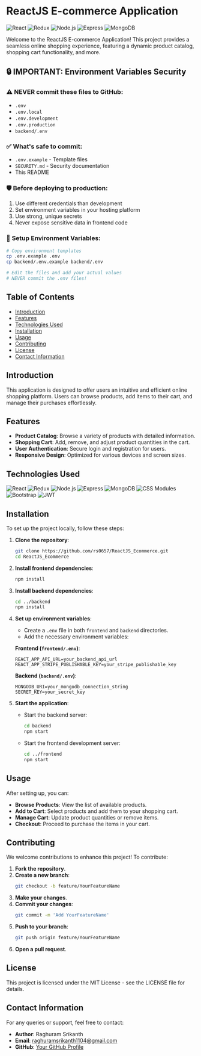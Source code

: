 # ReactJS E-commerce Application

![React](https://img.shields.io/badge/React-20232A?style=for-the-badge&logo=react&logoColor=61DAFB)
![Redux](https://img.shields.io/badge/Redux-764ABC?style=for-the-badge&logo=redux&logoColor=white)
![Node.js](https://img.shields.io/badge/Node.js-43853D?style=for-the-badge&logo=node.js&logoColor=white)
![Express](https://img.shields.io/badge/Express-000000?style=for-the-badge&logo=express&logoColor=white)
![MongoDB](https://img.shields.io/badge/MongoDB-4EA94B?style=for-the-badge&logo=mongodb&logoColor=white)

Welcome to the ReactJS E-commerce Application! This project provides a seamless online shopping experience, featuring a dynamic product catalog, shopping cart functionality, and more.

## 🔒 **IMPORTANT: Environment Variables Security**

### ⚠️ **NEVER commit these files to GitHub:**
- `.env`
- `.env.local`
- `.env.development`
- `.env.production`
- `backend/.env`

### ✅ **What's safe to commit:**
- `.env.example` - Template files
- `SECURITY.md` - Security documentation
- This README

### 🛡️ **Before deploying to production:**
1. Use different credentials than development
2. Set environment variables in your hosting platform
3. Use strong, unique secrets
4. Never expose sensitive data in frontend code

### 🚀 **Setup Environment Variables:**
```bash
# Copy environment templates
cp .env.example .env
cp backend/.env.example backend/.env

# Edit the files and add your actual values
# NEVER commit the .env files!
```

## Table of Contents

- [Introduction](#introduction)
- [Features](#features)
- [Technologies Used](#technologies-used)
- [Installation](#installation)
- [Usage](#usage)
- [Contributing](#contributing)
- [License](#license)
- [Contact Information](#contact-information)

## Introduction

This application is designed to offer users an intuitive and efficient online shopping platform. Users can browse products, add items to their cart, and manage their purchases effortlessly.

## Features

- **Product Catalog**: Browse a variety of products with detailed information.
- **Shopping Cart**: Add, remove, and adjust product quantities in the cart.
- **User Authentication**: Secure login and registration for users.
- **Responsive Design**: Optimized for various devices and screen sizes.

## Technologies Used

![React](https://img.shields.io/badge/React-20232A?style=for-the-badge&logo=react&logoColor=61DAFB)
![Redux](https://img.shields.io/badge/Redux-764ABC?style=for-the-badge&logo=redux&logoColor=white)
![Node.js](https://img.shields.io/badge/Node.js-43853D?style=for-the-badge&logo=node.js&logoColor=white)
![Express](https://img.shields.io/badge/Express-000000?style=for-the-badge&logo=express&logoColor=white)
![MongoDB](https://img.shields.io/badge/MongoDB-4EA94B?style=for-the-badge&logo=mongodb&logoColor=white)
![CSS Modules](https://img.shields.io/badge/CSS%20Modules-000000?style=for-the-badge&logo=css-modules&logoColor=white)
![Bootstrap](https://img.shields.io/badge/Bootstrap-563D7C?style=for-the-badge&logo=bootstrap&logoColor=white)
![JWT](https://img.shields.io/badge/JWT-000000?style=for-the-badge&logo=JSON%20web%20tokens&logoColor=white)

## Installation

To set up the project locally, follow these steps:

1. **Clone the repository**:
   ```bash
   git clone https://github.com/rs0657/ReactJS_Ecommerce.git
   cd ReactJS_Ecommerce
   ```

2. **Install frontend dependencies**:
   ```bash
   npm install
   ```

3. **Install backend dependencies**:
   ```bash
   cd ../backend
   npm install
   ```

4. **Set up environment variables**:
   - Create a `.env` file in both `frontend` and `backend` directories.
   - Add the necessary environment variables:

   **Frontend (`frontend/.env`)**:
   ```
   REACT_APP_API_URL=your_backend_api_url
   REACT_APP_STRIPE_PUBLISHABLE_KEY=your_stripe_publishable_key
   ```

   **Backend (`backend/.env`)**:
   ```
   MONGODB_URI=your_mongodb_connection_string
   SECRET_KEY=your_secret_key
   ```

5. **Start the application**:
   - Start the backend server:
     ```bash
     cd backend
     npm start
     ```
   - Start the frontend development server:
     ```bash
     cd ../frontend
     npm start
     ```

## Usage

After setting up, you can:

- **Browse Products**: View the list of available products.
- **Add to Cart**: Select products and add them to your shopping cart.
- **Manage Cart**: Update product quantities or remove items.
- **Checkout**: Proceed to purchase the items in your cart.

## Contributing

We welcome contributions to enhance this project! To contribute:

1. **Fork the repository**.
2. **Create a new branch**:
   ```bash
   git checkout -b feature/YourFeatureName
   ```
3. **Make your changes**.
4. **Commit your changes**:
   ```bash
   git commit -m 'Add YourFeatureName'
   ```
5. **Push to your branch**:
   ```bash
   git push origin feature/YourFeatureName
   ```
6. **Open a pull request**.

## License

This project is licensed under the MIT License - see the LICENSE file for details.

## Contact Information

For any queries or support, feel free to contact:

- **Author**: Raghuram Srikanth
- **Email**: raghuramsrikanth1104@gmail.com
- **GitHub**: [Your GitHub Profile](https://github.com/rs0657/)
